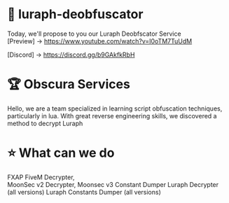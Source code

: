 # 🎀 luraph-deobfuscator
Today, we'll propose to you our Luraph Deobfscator Service <br>
[Preview] -> https://www.youtube.com/watch?v=I0oTM7TuUdM

[Discord] -> https://discord.gg/b9GAkfkRbH

# 🏆 Obscura Services

Hello, we are a team specialized in learning script obfuscation techniques, particularly in lua. With great reverse engineering skills, we discovered a method to decrypt Luraph

# ⭐ What can we do

FXAP FiveM Decrypter,<br>
MoonSec v2 Decrypter,
Moonsec v3 Constant Dumper
Luraph Decrypter (all versions)
Luraph Constants Dumper (all versions)
